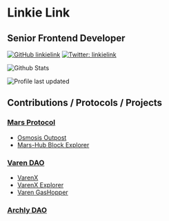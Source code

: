 # Linkie Link
## Senior Frontend Developer

[![GitHub linkielink](https://img.shields.io/github/followers/linkielink?label=follow&style=for-the-badge&logo=github)](https://github.com/linkielink)
[![Twitter: linkielink](https://img.shields.io/twitter/follow/linkielink?style=for-the-badge&logo=twitter)](https://twitter.com/linkielink)

![Github Stats](https://github-readme-stats.vercel.app/api?username=linkielink&count_private=true&show_icons=true&include_all_commits=true)

![Profile last updated](https://img.shields.io/github/last-commit/linkielink/linkielink/main?label=Last%20updated&style=flat-square)

## Contributions / Protocols / Projects
### [Mars Protocol](https://marsprotocol.io)
  - [Osmosis Outpost](https://osmosis.marsprotocol.io)
  - [Mars-Hub Block Explorer](https://explorer.marsprotocol.io)

### [Varen DAO](https://varen.finance)
  - [VarenX](https://varenx.com)
  - [VarenX Explorer](https://explorer.varenx.com)
  - [Varen GasHopper](https://gashopper.io)

### [Archly DAO](https://archly.fi)
